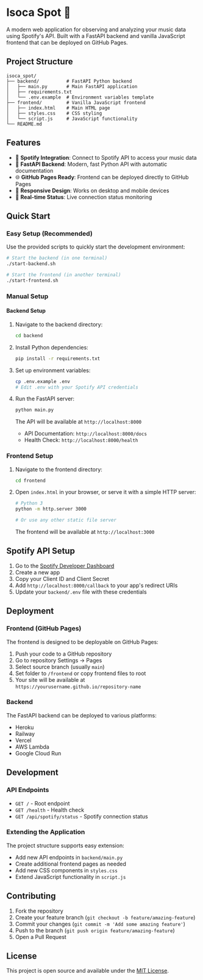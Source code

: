 # Isoca Spot 🎵

A modern web application for observing and analyzing your music data using Spotify's API. Built with a FastAPI backend and vanilla JavaScript frontend that can be deployed on GitHub Pages.

## Project Structure

```
isoca_spot/
├── backend/          # FastAPI Python backend
│   ├── main.py       # Main FastAPI application
│   ├── requirements.txt
│   └── .env.example  # Environment variables template
├── frontend/         # Vanilla JavaScript frontend
│   ├── index.html    # Main HTML page
│   ├── styles.css    # CSS styling
│   └── script.js     # JavaScript functionality
└── README.md
```

## Features

- 🎵 **Spotify Integration**: Connect to Spotify API to access your music data
- 🚀 **FastAPI Backend**: Modern, fast Python API with automatic documentation
- 🌐 **GitHub Pages Ready**: Frontend can be deployed directly to GitHub Pages
- 📱 **Responsive Design**: Works on desktop and mobile devices
- 🔄 **Real-time Status**: Live connection status monitoring

## Quick Start

### Easy Setup (Recommended)

Use the provided scripts to quickly start the development environment:

```bash
# Start the backend (in one terminal)
./start-backend.sh

# Start the frontend (in another terminal)
./start-frontend.sh
```

### Manual Setup

#### Backend Setup

1. Navigate to the backend directory:
   ```bash
   cd backend
   ```

2. Install Python dependencies:
   ```bash
   pip install -r requirements.txt
   ```

3. Set up environment variables:
   ```bash
   cp .env.example .env
   # Edit .env with your Spotify API credentials
   ```

4. Run the FastAPI server:
   ```bash
   python main.py
   ```

   The API will be available at `http://localhost:8000`
   - API Documentation: `http://localhost:8000/docs`
   - Health Check: `http://localhost:8000/health`

### Frontend Setup

1. Navigate to the frontend directory:
   ```bash
   cd frontend
   ```

2. Open `index.html` in your browser, or serve it with a simple HTTP server:
   ```bash
   # Python 3
   python -m http.server 3000
   
   # Or use any other static file server
   ```

   The frontend will be available at `http://localhost:3000`

## Spotify API Setup

1. Go to the [Spotify Developer Dashboard](https://developer.spotify.com/dashboard)
2. Create a new app
3. Copy your Client ID and Client Secret
4. Add `http://localhost:8000/callback` to your app's redirect URIs
5. Update your `backend/.env` file with these credentials

## Deployment

### Frontend (GitHub Pages)

The frontend is designed to be deployable on GitHub Pages:

1. Push your code to a GitHub repository
2. Go to repository Settings → Pages
3. Select source branch (usually `main`)
4. Set folder to `/frontend` or copy frontend files to root
5. Your site will be available at `https://yourusername.github.io/repository-name`

### Backend

The FastAPI backend can be deployed to various platforms:
- Heroku
- Railway
- Vercel
- AWS Lambda
- Google Cloud Run

## Development

### API Endpoints

- `GET /` - Root endpoint
- `GET /health` - Health check
- `GET /api/spotify/status` - Spotify connection status

### Extending the Application

The project structure supports easy extension:
- Add new API endpoints in `backend/main.py`
- Create additional frontend pages as needed
- Add new CSS components in `styles.css`
- Extend JavaScript functionality in `script.js`

## Contributing

1. Fork the repository
2. Create your feature branch (`git checkout -b feature/amazing-feature`)
3. Commit your changes (`git commit -m 'Add some amazing feature'`)
4. Push to the branch (`git push origin feature/amazing-feature`)
5. Open a Pull Request

## License

This project is open source and available under the [MIT License](LICENSE).